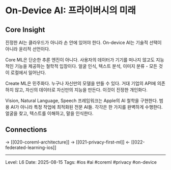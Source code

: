 # On-Device AI: 프라이버시의 미래

## Core Insight
진정한 AI는 클라우드가 아니라 손 안에 있어야 한다. On-device AI는 기술적 선택이 아니라 윤리적 선언이다.

Core ML은 단순한 추론 엔진이 아니다. 사용자의 데이터가 기기를 떠나지 않고도 지능적인 기능을 제공하는 철학적 입장이다. 얼굴 인식, 텍스트 분석, 이미지 분류 - 모든 것이 로컬에서 일어난다.

Create ML은 민주화다. 누구나 자신만의 모델을 만들 수 있다. 거대 기업의 API에 의존하지 않고, 자신의 데이터로 자신만의 지능을 만든다. 이것이 진정한 개인화다.

Vision, Natural Language, Speech 프레임워크는 Apple의 AI 철학을 구현한다. 범용 AI가 아니라 특정 작업에 최적화된 전문 AI들. 각각은 한 가지를 완벽하게 수행한다. 얼굴을 찾고, 텍스트를 이해하고, 말을 인식한다.

## Connections
→ [[020-coreml-architecture]]
→ [[021-privacy-first-ml]]
← [[022-federated-learning-ios]]

---
Level: L6
Date: 2025-08-15
Tags: #ios #ai #coreml #privacy #on-device